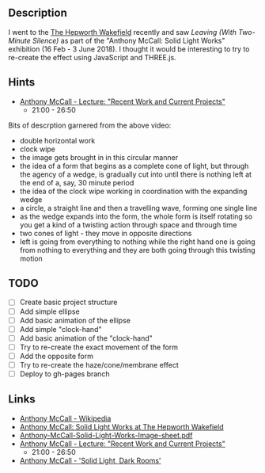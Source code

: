 ## Description

I went to the [The Hepworth Wakefield](https://hepworthwakefield.org/) recently and saw 
_Leaving (With Two-Minute Silence)_ as part of the "Anthony McCall: Solid Light Works" exhibition (16 Feb - 3 June 2018). I thought it would be interesting to try to re-create the effect using JavaScript and THREE.js.

## Hints

* [Anthony McCall - Lecture: "Recent Work and Current Projects"](https://www.youtube.com/watch?v=HvuqdpsmS-s)
    * 21:00 - 26:50

Bits of descrption garnered from the above video:    

* double horizontal work
* clock wipe
* the image gets brought in in this circular manner
* the idea of a form that begins as a complete cone of light, but through the agency of a wedge, is gradually cut into until there is nothing left at the end of a, say, 30 minute period
* the idea of the clock wipe working in coordination with the expanding wedge
* a circle, a straight line and then a travelling wave, forming one single line
* as the wedge expands into the form, the whole form is itself rotating so you get a kind of a twisting action through space and through time
* two cones of light - they move in opposite directions
* left is going from everything to nothing while the right hand one is going from nothing to everything and they are both going through this twisting motion

## TODO

* [ ] Create basic project structure
* [ ] Add simple ellipse
* [ ] Add basic animation of the ellipse
* [ ] Add simple "clock-hand"
* [ ] Add basic animation of the "clock-hand"
* [ ] Try to re-create the exact movement of the form
* [ ] Add the opposite form
* [ ] Try to re-create the haze/cone/membrane effect
* [ ] Deploy to gh-pages branch

## Links

* [Anthony McCall - Wikipedia](https://en.wikipedia.org/wiki/Anthony_McCall)
* [Anthony McCall: Solid Light Works at The Hepworth Wakefield](https://www.youtube.com/watch?v=86rUPcMZ2dU)
* [Anthony-McCall-Solid-Light-Works-Image-sheet.pdf](https://s3-eu-west-1.amazonaws.com/hepworth-wakefield-live/wp-content/uploads/2017/11/08095925/Anthony-McCall-Solid-Light-Works-Image-sheet.pdf)
* [Anthony McCall - Lecture: "Recent Work and Current Projects"](https://www.youtube.com/watch?v=HvuqdpsmS-s)
    * 21:00 - 26:50
* [Anthony McCall - 'Solid Light, Dark Rooms'](https://www.youtube.com/watch?v=ufDO2EGtMmE)
